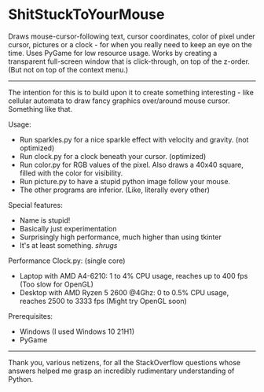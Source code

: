 
# ShitStuckToYourMouse

Draws mouse-cursor-following text, cursor coordinates, color of pixel under cursor, pictures or a clock - for when you really need to keep an eye on the time. Uses PyGame for low resource usage. Works by creating a transparent full-screen window that is click-through, on top of the z-order. (But not on top of the context menu.)

---

The intention for this is to build upon it to create something interesting - like cellular automata to draw fancy graphics over/around mouse cursor. Something like that.

Usage:
- Run sparkles.py for a nice sparkle effect with velocity and gravity. (not optimized)
- Run clock.py for a clock beneath your cursor. (optimized)
- Run color.py for RGB values of the pixel. Also draws a 40x40 square, filled with the color for visibility.
- Run picture.py to have a stupid python image follow your mouse.
- The other programs are inferior. (Like, literally every other)


Special features:
- Name is stupid!
- Basically just experimentation
- Surprisingly high performance, much higher than using tkinter
- It's at least something. *shrugs*


Performance Clock.py: (single core)
- Laptop with AMD A4-6210: 1 to 4% CPU usage, reaches up to 400 fps (Too slow for OpenGL)
- Desktop with AMD Ryzen 5 2600 @4Ghz: 0 to 0.5% CPU usage, reaches 2500 to 3333 fps (Might try OpenGL soon)


Prerequisites:
- Windows (I used Windows 10 21H1)
- PyGame



---
Thank you, various netizens, for all the StackOverflow questions whose answers helped me grasp an incredibly rudimentary understanding of Python.
